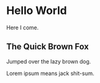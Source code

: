 Hello World
===========

Here I come.

The Quick Brown Fox
-------------------

Jumped over the lazy brown dog.

Lorem ipsum means jack shit-sum.
